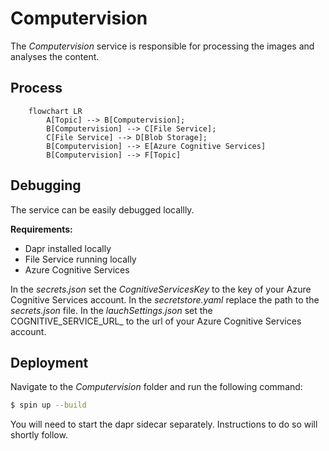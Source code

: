 # Computervision

The *Computervision* service is responsible for processing the images and analyses the content.

## Process

```mermaid
    flowchart LR
        A[Topic] --> B[Computervision];
        B[Computervision] --> C[File Service];
        C[File Service] --> D[Blob Storage];
        B[Computervision] --> E[Azure Cognitive Services]
        B[Computervision] --> F[Topic]
```

## Debugging

The service can be easily debugged locallly.

**Requirements:**

- Dapr installed locally
- File Service running locally
- Azure Cognitive Services

In the _secrets.json_ set the _CognitiveServicesKey_ to the key of your Azure Cognitive Services account.
In the _secretstore.yaml_ replace the path to the _secrets.json_ file.
In the _lauchSettings.json_ set the COGNITIVE_SERVICE_URL_ to the url of your Azure Cognitive Services account.

## Deployment

Navigate to the _Computervision_ folder and run the following command:

```bash
$ spin up --build
```

You will need to start the dapr sidecar separately. Instructions to do so will shortly follow.
